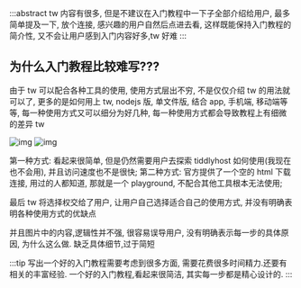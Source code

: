:::abstract
tw 内容有很多, 但是不建议在入门教程中一下子全部介绍给用户, 最多简单提及一下, 放个连接, 感兴趣的用户自然后点进去看, 这样既能保持入门教程的简介性, 又不会让用户感到入门内容好多,tw 好难
:::

## 为什么入门教程比较难写???

由于 tw 可以配合各种工具的使用, 使用方式层出不穷, 不是仅仅介绍 tw 的用法就可以了, 更多的是如何用上 tw, nodejs 版, 单文件版, 结合 app, 手机端, 移动端等等, 每一种使用方式又可以细分为好几种, 每一种使用方式都会导致教程上有细微的差异 tw

![img](https://i.imgur.com/q7Lzf7B.png)
![img](https://i.imgur.com/j5AAvP4.png)

第一种方式: 看起来很简单, 但是仍然需要用户去探索 tiddlyhost 如何使用(我现在也不会用), 并且访问速度也不是很快;
第二种方式: 官方提供了一个空的 html 下载连接, 用过的人都知道, 那就是一个 playground, 不配合其他工具根本无法使用;

最后 tw 将选择权交给了用户, 让用户自己选择适合自己的使用方式, 并没有明确表明各种使用方式的优缺点

并且图片中的内容,逻辑性并不强, 很容易误导用户, 没有明确表示每一步的具体原因, 为什么这么做. 缺乏具体细节,过于简短

:::tip
写出一个好的入门教程需要考虑到很多方面, 需要花费很多时间精力.还要有相关的丰富经验. 一个好的入门教程,看起来很简洁, 其实每一步都是精心设计的. 
:::